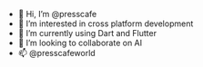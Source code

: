 - 👋 Hi, I’m @presscafe
- 👀 I’m interested in cross platform development 
- 🌱 I’m currently using Dart and Flutter 
- 💞️ I’m looking to collaborate on AI
- 📫 @presscafeworld

<!---
presscafe/presscafe is a ✨ special ✨ repository because its `README.md` (this file) appears on your GitHub profile.
You can click the Preview link to take a look at your changes.
--->
